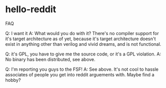 # hello-reddit
FAQ

Q: I want it
A: What would you do with it? There's no compiler support for it's target architecture as of yet, because it's target
   architecture doesn't exist in anything other than verilog and vivid dreams, and is not functional.
   
Q: it's GPL, you have to give me the source code, or it's a GPL violation.
A: No binary has been distributed, see above.

Q: I'm reporting you guys to the FSF!
A: See above. It's not cool to hassle associates of people you get into reddit arguements with. Maybe find a hobby?
